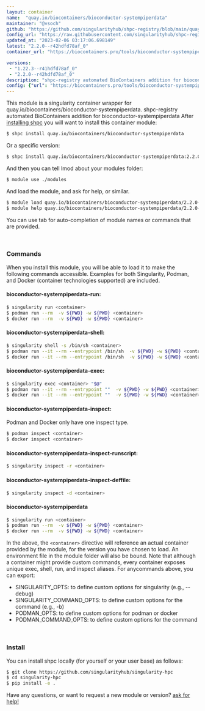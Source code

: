 ```yaml
---
layout: container
name:  "quay.io/biocontainers/bioconductor-systempiperdata"
maintainer: "@vsoch"
github: "https://github.com/singularityhub/shpc-registry/blob/main/quay.io/biocontainers/bioconductor-systempiperdata/container.yaml"
config_url: "https://raw.githubusercontent.com/singularityhub/shpc-registry/main/quay.io/biocontainers/bioconductor-systempiperdata/container.yaml"
updated_at: "2023-02-06 03:17:06.698149"
latest: "2.2.0--r42hdfd78af_0"
container_url: "https://biocontainers.pro/tools/bioconductor-systempiperdata"

versions:
 - "1.22.3--r41hdfd78af_0"
 - "2.2.0--r42hdfd78af_0"
description: "shpc-registry automated BioContainers addition for bioconductor-systempiperdata"
config: {"url": "https://biocontainers.pro/tools/bioconductor-systempiperdata", "maintainer": "@vsoch", "description": "shpc-registry automated BioContainers addition for bioconductor-systempiperdata", "latest": {"2.2.0--r42hdfd78af_0": "sha256:2fe5aac7312e2dfafaed7a7922a4e68c6a83afe00df3f503d701cfd5290b30f3"}, "tags": {"1.22.3--r41hdfd78af_0": "sha256:1045ce6e1888787ce3db5063c539bc2ac05db4a96d5b74d70fc41a4a5d8fa7e1", "2.2.0--r42hdfd78af_0": "sha256:2fe5aac7312e2dfafaed7a7922a4e68c6a83afe00df3f503d701cfd5290b30f3"}, "docker": "quay.io/biocontainers/bioconductor-systempiperdata"}
---
```


This module is a singularity container wrapper for quay.io/biocontainers/bioconductor-systempiperdata.
shpc-registry automated BioContainers addition for bioconductor-systempiperdata
After [installing shpc](#install) you will want to install this container module:


```bash
$ shpc install quay.io/biocontainers/bioconductor-systempiperdata
```

Or a specific version:

```bash
$ shpc install quay.io/biocontainers/bioconductor-systempiperdata:2.2.0--r42hdfd78af_0
```

And then you can tell lmod about your modules folder:

```bash
$ module use ./modules
```

And load the module, and ask for help, or similar.

```bash
$ module load quay.io/biocontainers/bioconductor-systempiperdata/2.2.0--r42hdfd78af_0
$ module help quay.io/biocontainers/bioconductor-systempiperdata/2.2.0--r42hdfd78af_0
```

You can use tab for auto-completion of module names or commands that are provided.

<br>

### Commands

When you install this module, you will be able to load it to make the following commands accessible.
Examples for both Singularity, Podman, and Docker (container technologies supported) are included.

#### bioconductor-systempiperdata-run:

```bash
$ singularity run <container>
$ podman run --rm  -v ${PWD} -w ${PWD} <container>
$ docker run --rm  -v ${PWD} -w ${PWD} <container>
```

#### bioconductor-systempiperdata-shell:

```bash
$ singularity shell -s /bin/sh <container>
$ podman run --it --rm --entrypoint /bin/sh  -v ${PWD} -w ${PWD} <container>
$ docker run --it --rm --entrypoint /bin/sh  -v ${PWD} -w ${PWD} <container>
```

#### bioconductor-systempiperdata-exec:

```bash
$ singularity exec <container> "$@"
$ podman run --it --rm --entrypoint ""  -v ${PWD} -w ${PWD} <container> "$@"
$ docker run --it --rm --entrypoint ""  -v ${PWD} -w ${PWD} <container> "$@"
```

#### bioconductor-systempiperdata-inspect:

Podman and Docker only have one inspect type.

```bash
$ podman inspect <container>
$ docker inspect <container>
```

#### bioconductor-systempiperdata-inspect-runscript:

```bash
$ singularity inspect -r <container>
```

#### bioconductor-systempiperdata-inspect-deffile:

```bash
$ singularity inspect -d <container>
```



#### bioconductor-systempiperdata

```bash
$ singularity run <container>
$ podman run --rm  -v ${PWD} -w ${PWD} <container>
$ docker run --rm  -v ${PWD} -w ${PWD} <container>
```


In the above, the `<container>` directive will reference an actual container provided
by the module, for the version you have chosen to load. An environment file in the
module folder will also be bound. Note that although a container
might provide custom commands, every container exposes unique exec, shell, run, and
inspect aliases. For anycommands above, you can export:

 - SINGULARITY_OPTS: to define custom options for singularity (e.g., --debug)
 - SINGULARITY_COMMAND_OPTS: to define custom options for the command (e.g., -b)
 - PODMAN_OPTS: to define custom options for podman or docker
 - PODMAN_COMMAND_OPTS: to define custom options for the command

<br>

### Install

You can install shpc locally (for yourself or your user base) as follows:

```bash
$ git clone https://github.com/singularityhub/singularity-hpc
$ cd singularity-hpc
$ pip install -e .
```

Have any questions, or want to request a new module or version? [ask for help!](https://github.com/singularityhub/singularity-hpc/issues)